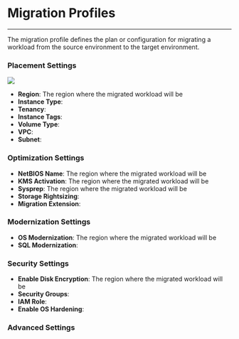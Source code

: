# Migration Profiles
---
The migration profile defines the plan or configuration for migrating a workload from the source environment to the target environment.

### Placement Settings



![](/img/rivermeadow_migration_profile_aws.png)

* **Region**: The region where the migrated workload will be 
* **Instance Type**:
* **Tenancy**:
* **Instance Tags**:
* **Volume Type**:
* **VPC**:
* **Subnet**:



### Optimization Settings

* **NetBIOS Name**: The region where the migrated workload will be 
* **KMS Activation**: The region where the migrated workload will be 
* **Sysprep**: The region where the migrated workload will be 
* **Storage Rightsizing**:
* **Migration Extension**:

### Modernization Settings

* **OS Modernization**: The region where the migrated workload will be 
* **SQL Modernization**:

### Security Settings


* **Enable Disk Encryption**: The region where the migrated workload will be 
* **Security Groups**:
* **IAM Role**:
* **Enable OS Hardening**:


### Advanced Settings